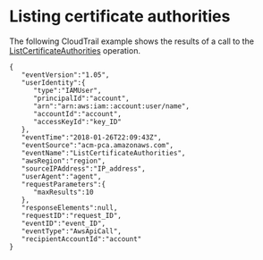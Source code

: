 # Listing certificate authorities<a name="CT-ListCAs"></a>

The following CloudTrail example shows the results of a call to the [ListCertificateAuthorities](https://docs.aws.amazon.com/privateca/latest/APIReference/API_ListCertificateAuthorities.html) operation\.

```
{
   "eventVersion":"1.05",
   "userIdentity":{
      "type":"IAMUser",
      "principalId":"account",
      "arn":"arn:aws:iam::account:user/name",
      "accountId":"account",
      "accessKeyId":"key_ID"
   },
   "eventTime":"2018-01-26T22:09:43Z",
   "eventSource":"acm-pca.amazonaws.com",
   "eventName":"ListCertificateAuthorities",
   "awsRegion":"region",
   "sourceIPAddress":"IP_address",
   "userAgent":"agent",
   "requestParameters":{
      "maxResults":10
   },
   "responseElements":null,
   "requestID":"request_ID",
   "eventID":"event_ID",
   "eventType":"AwsApiCall",
   "recipientAccountId":"account"
}
```